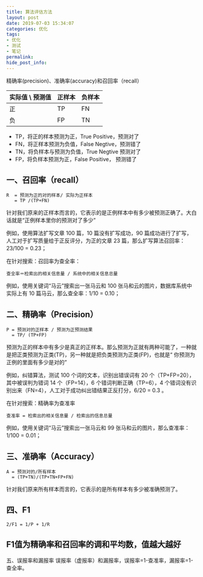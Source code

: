 ```yaml
---
title: 算法评估方法
layout: post
date: 2019-07-03 15:34:07
categories: 优化
tags:
- 优化
- 测试
- 笔记
permalink:
hide_post_info:
---
```

精确率(precision)、准确率(accuracy)和召回率（recall）

| 实际值 \ 预测值   | 正样本   | 负样本   |
|:----|:----|:----|
| 正   | TP   | FN   |
| 负   | FP   | TN   |

* TP，将正的样本预测为正，True Positive，预测对了
* FN，将正样本预测为负值，False Negtive，预测错了
* TN，将负样本与预测为负值，True  Negtive 预测对了
* FP，将负样本预测为正，False Positive， 预测错了

## 一、召回率（recall）

```text
R  = 预测为正的对的样本/ 实际为正样本
   = TP /(TP+FN)
```

针对我们原来的正样本而言的，它表示的是正例样本中有多少被预测正确了。大白话就是“正例样本里你的预测对了多少”

例如，使用算法扩写文章 100 篇，10 篇没有扩写成功，90 篇成功进行了扩写，人工对于扩写质量给于正反评分，为正的文章 23 篇，那么扩写算法召回率：23/100 = 0.23；

在针对搜索：召回率为查全率：

```text
查全率＝检索出的相关信息量 / 系统中的相关信息总量
```

例如，使用关键词“马云”搜索出一张马云和 100 张马和云的图片，数据库系统中实际上有 10 篇马云，那么查全率：1/10 = 0.10；

## 二、精确率（Precision）

```text
P = 预测对的正样本 / 预测为正预测结果
  = TP/ (TP+FP)
```

预测为正的样本中有多少是真正的正样本。那么预测为正就有两种可能了，一种就是把正类预测为正类(TP)，另一种就是把负类预测为正类(FP)，也就是“ 你预测为正例的里面有多少是对的”

例如，纠错算法，测试 100 个词的文本，识别出错误词有 20 个（TP+FP=20），其中被误判为错词 14 个（FP=14），6 个错词判断正确（TP=6），4 个错词没有识别出来（FN=4），人工对于成功纠出错结果正反打分，6/20 = 0.3 。

在针对搜索：精确率为查准率

```text
查准率 = 检索出的相关信息量 / 检索出的信息总量
```

例如，使用关键词“马云”搜索出一张马云和 99 张马和云的图片，那么查准率：1/100 = 0.01；

## 三、准确率（Accuracy）

```text
A = 预测对的/所有样本
  = (TP+TN)/(TP+TN+FP+FN)
```

针对我们原来所有样本而言的，它表示的是所有样本有多少被准确预测了。

## 四、F1

```text
2/F1 = 1/P + 1/R
```

## F1值为精确率和召回率的调和平均数，值越大越好

五、误报率和漏报率
误报率（虚报率）和漏报率，误报率=1-查准率，漏报率=1-查全率。
